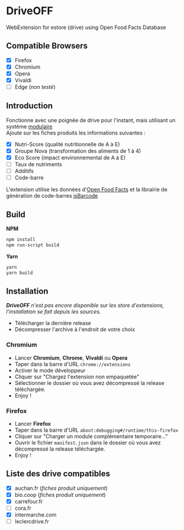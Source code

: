 # DriveOFF

WebExtension for estore (drive) using Open Food Facts Database

## Compatible Browsers

* [x] Firefox
* [x] Chromium
* [x] Opera
* [x] Vivaldi
* [ ] Edge (*non testé*)

## Introduction

Fonctionne avec une poignée de drive pour l'instant, mais utilisant un système [modulaire](./docs/drive_config.md)  
Ajoute sur les fiches produits les informations suivantes :

* [x] Nutri-Score (qualité nutritionnelle de A à E)
* [x] Groupe Nova (transformation des aliments de 1 à 4)
* [x] Eco Score (impact environnemental de A à E)
* [ ] Taux de nutriments
* [ ] Additifs
* [ ] Code-barre

L'extension utilise les données d'[Open Food Facts](https://fr.openfoodfacts.org/) et la librairie de génération de code-barres [jsBarcode](https://github.com/lindell/JsBarcode)

## Build

**NPM**

```sh
npm install
npm run-script build
```

**Yarn**

```sh
yarn
yarn build
```

## Installation

_**DriveOFF** n'est pas encore disponible sur les store d'extensions, l'installation se fait depuis les sources._

* Télécharger la dernière release
* Décompresser l'archive à l'endroit de votre choix

### Chromium

* Lancer **Chromium**, **Chrome**, **Vivaldi** ou **Opera**
* Taper dans la barre d'URL `chrome://extensions`
* Activer le mode développeur
* Cliquer sur "Chargez l'extension non empaquetée"
* Sélectionner le dossier où vous avez décompressé la release téléchargée.
* Enjoy !

### Firefox

* Lancer **Firefox**
* Taper dans la barre d'URL `about:debugging#/runtime/this-firefox`
* Cliquer sur "Charger un module complémentaire temporaire…"
* Ouvrir le fichier `manifest.json` dans le dossier où vous avez décompressé la release téléchargée.
* Enjoy !

## Liste des drive compatibles

* [x] auchan.fr (*fiches produit uniquement*)
* [x] bio.coop (*fiches produit uniquement*)
* [x] carrefour.fr
* [ ] cora.fr
* [x] intermarche.com
* [ ] leclercdrive.fr
